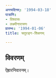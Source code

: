 ```yaml
---
अन्त्यदिनम्: '1994-03-18'
पात्राणि:
- विश्वासः
- लक्ष्मीनारायणः
प्रारम्भः: '1994-01-06'
title: चतुरङ्ग-शिक्षणम्

---
```


## विवरणम्
ऎह्रारनिवारनम्।


